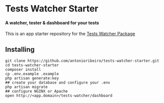# Tests Watcher Starter
#### A watcher, tester & dashboard for your tests

This is an app starter repository for the [Tests Watcher Package](https://github.com/antonioribeiro/ci)

## Installing

```
git clone https://github.com/antonioribeiro/tests-watcher-starter.git
cd tests-watcher-starter
composer install
cp .env.example .example
php artisan generate:key
## create your database and configure your .env
php artisan migrate
## configure NGINX or Apache
open http://<app.domain>/tests-watcher/dashboard
```
